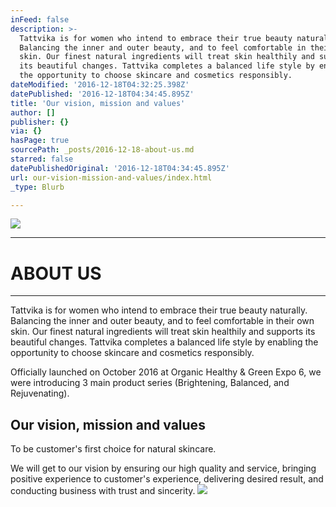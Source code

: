 ```yaml
---
inFeed: false
description: >-
  Tattvika is for women who intend to embrace their true beauty naturally.
  Balancing the inner and outer beauty, and to feel comfortable in their own
  skin. Our finest natural ingredients will treat skin healthily and supports
  its beautiful changes. Tattvika completes a balanced life style by enabling
  the opportunity to choose skincare and cosmetics responsibly.
dateModified: '2016-12-18T04:32:25.398Z'
datePublished: '2016-12-18T04:34:45.895Z'
title: 'Our vision, mission and values'
author: []
publisher: {}
via: {}
hasPage: true
sourcePath: _posts/2016-12-18-about-us.md
starred: false
datePublishedOriginal: '2016-12-18T04:34:45.895Z'
url: our-vision-mission-and-values/index.html
_type: Blurb

---
```

![](https://the-grid-user-content.s3-us-west-2.amazonaws.com/bc606853-b184-41e3-91c9-04bbb52b646d.jpg)

---

# ABOUT US

---

Tattvika is for women who intend to embrace their true beauty naturally. Balancing the inner and outer beauty, and to feel comfortable in their own skin. Our finest natural ingredients will treat skin healthily and supports its beautiful changes. Tattvika completes a balanced life style by enabling the opportunity to choose skincare and cosmetics responsibly.

Officially launched on October 2016 at Organic Healthy & Green Expo 6, we were introducing 3 main product series (Brightening, Balanced, and Rejuvenating).

## Our vision, mission and values

To be customer's first choice for natural skincare.

We will get to our vision by ensuring our high quality and service, bringing positive experience to customer's experience, delivering desired result, and conducting business with trust and sincerity.
![](https://the-grid-user-content.s3-us-west-2.amazonaws.com/313d2620-f0c1-484e-b3b9-038fa66bd3be.jpg)